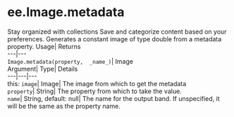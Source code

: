  
#  ee.Image.metadata 
Stay organized with collections  Save and categorize content based on your preferences. 
Generates a constant image of type double from a metadata property. Usage| Returns  
---|---  
`Image.metadata(property,  _name_)`| Image  
Argument| Type| Details  
---|---|---  
this: `image`| Image| The image from which to get the metadata  
`property`| String| The property from which to take the value.  
`name`| String, default: null| The name for the output band. If unspecified, it will be the same as the property name.  

